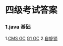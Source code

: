 # 四级考试答案
### 1.java 基础
1.[CMS GC](./jvm/7.JVM%20CMS%20GC%20算法.md) [G1 GC](./jvm/8.G1%20GC.md)
2.[自旋锁](./concurrent/1.自旋锁.md)
